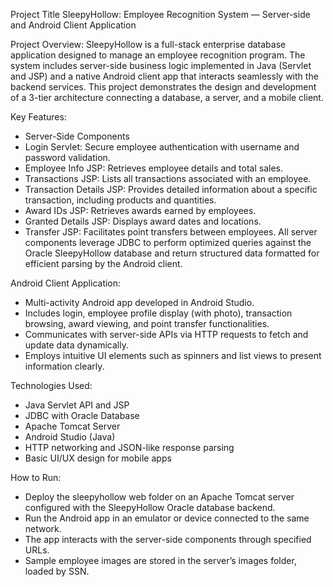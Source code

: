 Project Title
SleepyHollow: Employee Recognition System — Server-side and Android Client Application

Project Overview:
SleepyHollow is a full-stack enterprise database application designed to manage an employee recognition program. The system includes server-side business logic implemented in Java (Servlet and JSP) and a native Android client app that interacts seamlessly with the backend services. This project demonstrates the design and development of a 3-tier architecture connecting a database, a server, and a mobile client.

Key Features:
- Server-Side Components
- Login Servlet: Secure employee authentication with username and password validation.
- Employee Info JSP: Retrieves employee details and total sales.
- Transactions JSP: Lists all transactions associated with an employee.
- Transaction Details JSP: Provides detailed information about a specific transaction, including products and quantities.
- Award IDs JSP: Retrieves awards earned by employees.
- Granted Details JSP: Displays award dates and locations.
- Transfer JSP: Facilitates point transfers between employees.
All server components leverage JDBC to perform optimized queries against the Oracle SleepyHollow database and return structured data formatted for efficient parsing by the Android client.

Android Client Application:
- Multi-activity Android app developed in Android Studio.
- Includes login, employee profile display (with photo), transaction browsing, award viewing, and point transfer functionalities.
- Communicates with server-side APIs via HTTP requests to fetch and update data dynamically.
- Employs intuitive UI elements such as spinners and list views to present information clearly.

Technologies Used:
- Java Servlet API and JSP
- JDBC with Oracle Database
- Apache Tomcat Server
- Android Studio (Java)
- HTTP networking and JSON-like response parsing
- Basic UI/UX design for mobile apps

How to Run:
- Deploy the sleepyhollow web folder on an Apache Tomcat server configured with the SleepyHollow Oracle database backend.
- Run the Android app in an emulator or device connected to the same network.
- The app interacts with the server-side components through specified URLs.
- Sample employee images are stored in the server’s images folder, loaded by SSN.
